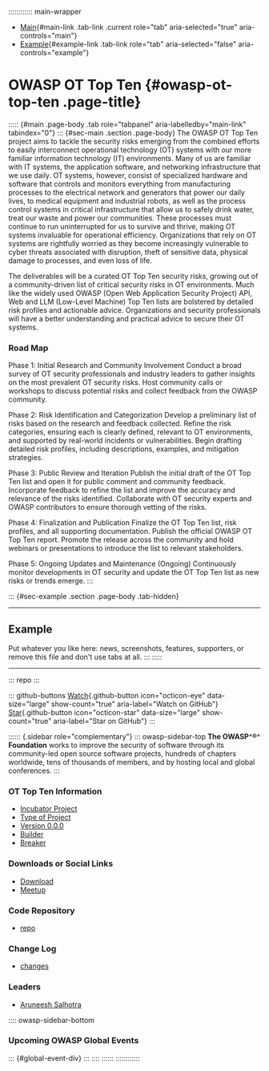 :::::::::::: main-wrapper
- [Main](#div-main){#main-link .tab-link .current role="tab"
  aria-selected="true" aria-controls="main"}
- [Example](#div-example){#example-link .tab-link role="tab"
  aria-selected="false" aria-controls="example"}

# OWASP OT Top Ten {#owasp-ot-top-ten .page-title}

::::: {#main .page-body .tab role="tabpanel" aria-labelledby="main-link" tabindex="0"}
::: {#sec-main .section .page-body}
The OWASP OT Top Ten project aims to tackle the security risks emerging
from the combined efforts to easily interconnect operational technology
(OT) systems with our more familiar information technology (IT)
environments. Many of us are familiar with IT systems, the application
software, and networking infrastructure that we use daily. OT systems,
however, consist of specialized hardware and software that controls and
monitors everything from manufacturing processes to the electrical
network and generators that power our daily lives, to medical equipment
and industrial robots, as well as the process control systems in
critical infrastructure that allow us to safely drink water, treat our
waste and power our communities. These processes must continue to run
uninterrupted for us to survive and thrive, making OT systems invaluable
for operational efficiency. Organizations that rely on OT systems are
rightfully worried as they become increasingly vulnerable to cyber
threats associated with disruption, theft of sensitive data, physical
damage to processes, and even loss of life.

The deliverables will be a curated OT Top Ten security risks, growing
out of a community-driven list of critical security risks in OT
environments. Much like the widely used OWASP (Open Web Application
Security Project) API, Web and LLM (Low-Level Machine) Top Ten lists are
bolstered by detailed risk profiles and actionable advice. Organizations
and security professionals will have a better understanding and
practical advice to secure their OT systems.

### Road Map

Phase 1: Initial Research and Community Involvement Conduct a broad
survey of OT security professionals and industry leaders to gather
insights on the most prevalent OT security risks. Host community calls
or workshops to discuss potential risks and collect feedback from the
OWASP community.

Phase 2: Risk Identification and Categorization Develop a preliminary
list of risks based on the research and feedback collected. Refine the
risk categories, ensuring each is clearly defined, relevant to OT
environments, and supported by real-world incidents or vulnerabilities.
Begin drafting detailed risk profiles, including descriptions, examples,
and mitigation strategies.

Phase 3: Public Review and Iteration Publish the initial draft of the OT
Top Ten list and open it for public comment and community feedback.
Incorporate feedback to refine the list and improve the accuracy and
relevance of the risks identified. Collaborate with OT security experts
and OWASP contributors to ensure thorough vetting of the risks.

Phase 4: Finalization and Publication Finalize the OT Top Ten list, risk
profiles, and all supporting documentation. Publish the official OWASP
OT Top Ten report. Promote the release across the community and hold
webinars or presentations to introduce the list to relevant
stakeholders.

Phase 5: Ongoing Updates and Maintenance (Ongoing) Continuously monitor
developments in OT security and update the OT Top Ten list as new risks
or trends emerge.
:::

::: {#sec-example .section .page-body .tab-hidden}

------------------------------------------------------------------------

## Example

Put whatever you like here: news, screenshots, features, supporters, or
remove this file and don't use tabs at all.
:::
:::::

------------------------------------------------------------------------

::: repo
:::

::: github-buttons
[Watch](https://github.com/owasp/www-project-ot-top-ten/subscription){.github-button
icon="octicon-eye" data-size="large" show-count="true"
aria-label="Watch on GitHub"}
[Star](https://github.com/owasp/www-project-ot-top-ten){.github-button
icon="octicon-star" data-size="large" show-count="true"
aria-label="Star on GitHub"}
:::

:::::: {.sidebar role="complementary"}
::: owasp-sidebar-top
**The OWASP^®^ Foundation** works to improve the security of software
through its community-led open source software projects, hundreds of
chapters worldwide, tens of thousands of members, and by hosting local
and global conferences.
:::

### OT Top Ten Information

- [Incubator Project](#)
- [Type of Project](#)
- [Version 0.0.0](#)
- [Builder](#)
- [Breaker](#)

### Downloads or Social Links

- [Download](#)
- [Meetup](#)

### Code Repository

- [repo](#)

### Change Log

- [changes](#)

### Leaders

- [Aruneesh
  Salhotra](../cdn-cgi/l/email-protection.html#0e6f7c7b606b6b7d66207d6f6266617a7c6f4e61796f7d7e20617c69)

:::: owasp-sidebar-bottom
### Upcoming OWASP Global Events

::: {#global-event-div}
:::
::::
::::::
::::::::::::
